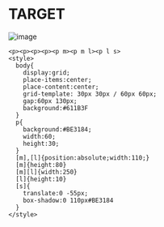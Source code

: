 # TARGET

![image](https://github.com/gaschneider/cssbattle/assets/16023844/16d82951-a45d-459f-8350-9b10cb4142ef)

```
<p><p><p><p><p m><p m l><p l s>
<style>
  body{
    display:grid;
    place-items:center;
    place-content:center;
    grid-template: 30px 30px / 60px 60px;
    gap:60px 130px;
    background:#611B3F
  }
  p{
    background:#BE3184;
    width:60;
    height:30;
  }
  [m],[l]{position:absolute;width:110;}
  [m]{height:80}
  [m][l]{width:250}
  [l]{height:10}
  [s]{
    translate:0 -55px;
    box-shadow:0 110px#BE3184
  }
</style>
```
